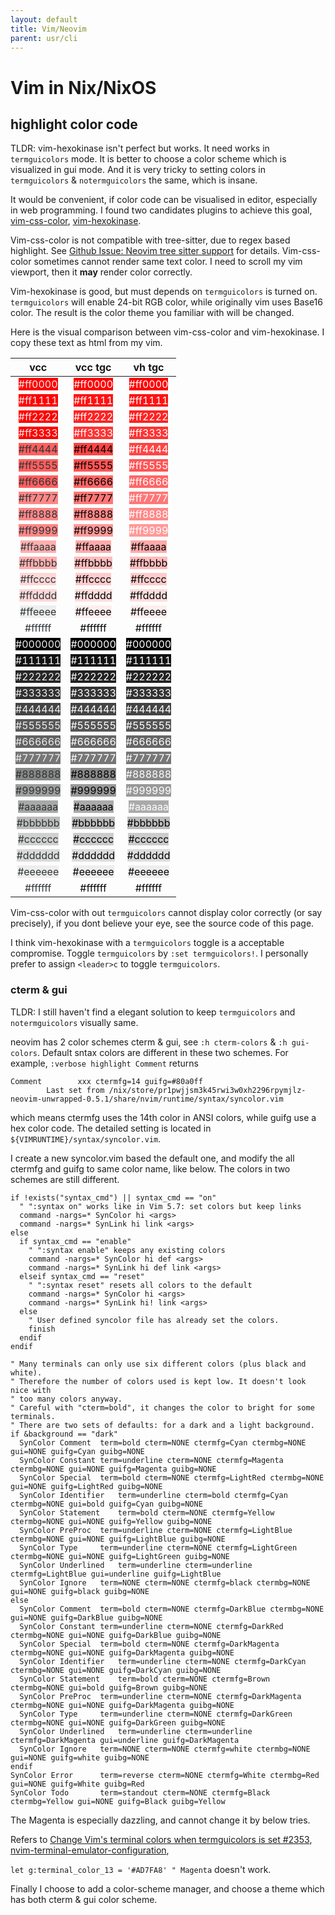 ```yaml
---
layout: default
title: Vim/Neovim
parent: usr/cli
---
```


# Vim in Nix/NixOS

## highlight color code

TLDR: vim-hexokinase isn't perfect but works.
It need works in `termguicolors` mode.
It is better to choose a color scheme which is visualized in gui mode.
And it is very tricky to setting colors in `termguicolors` & `notermguicolors` the same, which is insane.

It would be convenient, if color code can be visualised in editor, especially in web programming.
I found two candidates plugins to achieve this goal,
[vim-css-color](https://github.com/ap/vim-css-color),
[vim-hexokinase](https://github.com/RRethy/vim-hexokinase).

Vim-css-color is not compatible with tree-sitter, due to regex based highlight.
See [Github Issue: Neovim tree sitter support](https://github.com/ap/vim-css-color/issues/164) for details.
Vim-css-color sometimes cannot render same text color.
I need to scroll my vim viewport, then it **may** render color correctly.

Vim-hexokinase is good, but must depends on `termguicolors` is turned on.
`termguicolors` will enable 24-bit RGB color,
while originally vim uses Base16 color.
The result is the color theme you familiar with will be changed.

Here is the visual comparison between vim-css-color and vim-hexokinase.
I copy these text as html from my vim.

| vcc                                                                                | vcc tgc                                                                            | vh tgc                                                                             |
|:----------------------------------------------------------------------------------:|:----------------------------------------------------------------------------------:|:----------------------------------------------------------------------------------:|
| <span style="background-color:#FF0000"><font color="#EEEEEC">#ff0000</font></span> | <span style="background-color:#FF0000"><font color="#FFFFFF">#ff0000</font></span> | <span style="background-color:#FF0000"><font color="#FFFFFF">#ff0000</font></span> |
| <span style="background-color:#FF0000"><font color="#EEEEEC">#ff1111</font></span> | <span style="background-color:#FF1111"><font color="#FFFFFF">#ff1111</font></span> | <span style="background-color:#FF1111"><font color="#FFFFFF">#ff1111</font></span> |
| <span style="background-color:#FF0000"><font color="#EEEEEC">#ff2222</font></span> | <span style="background-color:#FF2222"><font color="#FFFFFF">#ff2222</font></span> | <span style="background-color:#FF2222"><font color="#FFFFFF">#ff2222</font></span> |
| <span style="background-color:#FF0000"><font color="#EEEEEC">#ff3333</font></span> | <span style="background-color:#FF3333"><font color="#FFFFFF">#ff3333</font></span> | <span style="background-color:#FF3333"><font color="#FFFFFF">#ff3333</font></span> |
| <span style="background-color:#FF5F5F"><font color="#2E3436">#ff4444</font></span> | <span style="background-color:#FF4444"><font color="#000000">#ff4444</font></span> | <span style="background-color:#FF4444"><font color="#FFFFFF">#ff4444</font></span> |
| <span style="background-color:#FF5F5F"><font color="#2E3436">#ff5555</font></span> | <span style="background-color:#FF5555"><font color="#000000">#ff5555</font></span> | <span style="background-color:#FF5555"><font color="#FFFFFF">#ff5555</font></span> |
| <span style="background-color:#FF5F5F"><font color="#2E3436">#ff6666</font></span> | <span style="background-color:#FF6666"><font color="#000000">#ff6666</font></span> | <span style="background-color:#FF6666"><font color="#FFFFFF">#ff6666</font></span> |
| <span style="background-color:#FF8787"><font color="#2E3436">#ff7777</font></span> | <span style="background-color:#FF7777"><font color="#000000">#ff7777</font></span> | <span style="background-color:#FF7777"><font color="#FFFFFF">#ff7777</font></span> |
| <span style="background-color:#FF8787"><font color="#2E3436">#ff8888</font></span> | <span style="background-color:#FF8888"><font color="#000000">#ff8888</font></span> | <span style="background-color:#FF8888"><font color="#FFFFFF">#ff8888</font></span> |
| <span style="background-color:#FF8787"><font color="#2E3436">#ff9999</font></span> | <span style="background-color:#FF9999"><font color="#000000">#ff9999</font></span> | <span style="background-color:#FF9999"><font color="#FFFFFF">#ff9999</font></span> |
| <span style="background-color:#FFAFAF"><font color="#2E3436">#ffaaaa</font></span> | <span style="background-color:#FFAAAA"><font color="#000000">#ffaaaa</font></span> | <span style="background-color:#FFAAAA"><font color="#000000">#ffaaaa</font></span> |
| <span style="background-color:#FFAFAF"><font color="#2E3436">#ffbbbb</font></span> | <span style="background-color:#FFBBBB"><font color="#000000">#ffbbbb</font></span> | <span style="background-color:#FFBBBB"><font color="#000000">#ffbbbb</font></span> |
| <span style="background-color:#FFD7D7"><font color="#2E3436">#ffcccc</font></span> | <span style="background-color:#FFCCCC"><font color="#000000">#ffcccc</font></span> | <span style="background-color:#FFCCCC"><font color="#000000">#ffcccc</font></span> |
| <span style="background-color:#FFD7D7"><font color="#2E3436">#ffdddd</font></span> | <span style="background-color:#FFDDDD"><font color="#000000">#ffdddd</font></span> | <span style="background-color:#FFDDDD"><font color="#000000">#ffdddd</font></span> |
| <span style="background-color:#EEEEEE"><font color="#2E3436">#ffeeee</font></span> | <span style="background-color:#FFEEEE"><font color="#000000">#ffeeee</font></span> | <span style="background-color:#FFEEEE"><font color="#000000">#ffeeee</font></span> |
| <span style="background-color:#FFFFFF"><font color="#2E3436">#ffffff</font></span> | <span style="background-color:#FFFFFF"><font color="#000000">#ffffff</font></span> | <span style="background-color:#FFFFFF"><font color="#000000">#ffffff</font></span> |
| <span style="background-color:#000000"><font color="#EEEEEC">#000000</font></span> | <span style="background-color:#000000"><font color="#FFFFFF">#000000</font></span> | <span style="background-color:#000000"><font color="#FFFFFF">#000000</font></span>
| <span style="background-color:#121212"><font color="#EEEEEC">#111111</font></span> | <span style="background-color:#111111"><font color="#FFFFFF">#111111</font></span> | <span style="background-color:#111111"><font color="#FFFFFF">#111111</font></span>
| <span style="background-color:#262626"><font color="#EEEEEC">#222222</font></span> | <span style="background-color:#222222"><font color="#FFFFFF">#222222</font></span> | <span style="background-color:#222222"><font color="#FFFFFF">#222222</font></span>
| <span style="background-color:#303030"><font color="#EEEEEC">#333333</font></span> | <span style="background-color:#333333"><font color="#FFFFFF">#333333</font></span> | <span style="background-color:#333333"><font color="#FFFFFF">#333333</font></span>
| <span style="background-color:#444444"><font color="#EEEEEC">#444444</font></span> | <span style="background-color:#444444"><font color="#FFFFFF">#444444</font></span> | <span style="background-color:#444444"><font color="#FFFFFF">#444444</font></span>
| <span style="background-color:#585858"><font color="#EEEEEC">#555555</font></span> | <span style="background-color:#555555"><font color="#FFFFFF">#555555</font></span> | <span style="background-color:#555555"><font color="#FFFFFF">#555555</font></span>
| <span style="background-color:#626262"><font color="#EEEEEC">#666666</font></span> | <span style="background-color:#666666"><font color="#FFFFFF">#666666</font></span> | <span style="background-color:#666666"><font color="#FFFFFF">#666666</font></span>
| <span style="background-color:#767676"><font color="#EEEEEC">#777777</font></span> | <span style="background-color:#777777"><font color="#FFFFFF">#777777</font></span> | <span style="background-color:#777777"><font color="#FFFFFF">#777777</font></span>
| <span style="background-color:#878787"><font color="#2E3436">#888888</font></span> | <span style="background-color:#888888"><font color="#000000">#888888</font></span> | <span style="background-color:#888888"><font color="#FFFFFF">#888888</font></span>
| <span style="background-color:#9E9E9E"><font color="#2E3436">#999999</font></span> | <span style="background-color:#999999"><font color="#000000">#999999</font></span> | <span style="background-color:#999999"><font color="#FFFFFF">#999999</font></span>
| <span style="background-color:#A8A8A8"><font color="#2E3436">#aaaaaa</font></span> | <span style="background-color:#AAAAAA"><font color="#000000">#aaaaaa</font></span> | <span style="background-color:#AAAAAA"><font color="#FFFFFF">#aaaaaa</font></span>
| <span style="background-color:#BCBCBC"><font color="#2E3436">#bbbbbb</font></span> | <span style="background-color:#BBBBBB"><font color="#000000">#bbbbbb</font></span> | <span style="background-color:#BBBBBB"><font color="#000000">#bbbbbb</font></span>
| <span style="background-color:#D0D0D0"><font color="#2E3436">#cccccc</font></span> | <span style="background-color:#CCCCCC"><font color="#000000">#cccccc</font></span> | <span style="background-color:#CCCCCC"><font color="#000000">#cccccc</font></span>
| <span style="background-color:#DADADA"><font color="#2E3436">#dddddd</font></span> | <span style="background-color:#DDDDDD"><font color="#000000">#dddddd</font></span> | <span style="background-color:#DDDDDD"><font color="#000000">#dddddd</font></span>
| <span style="background-color:#EEEEEE"><font color="#2E3436">#eeeeee</font></span> | <span style="background-color:#EEEEEE"><font color="#000000">#eeeeee</font></span> | <span style="background-color:#EEEEEE"><font color="#000000">#eeeeee</font></span>
| <span style="background-color:#FFFFFF"><font color="#2E3436">#ffffff</font></span> | <span style="background-color:#FFFFFF"><font color="#000000">#ffffff</font></span> | <span style="background-color:#FFFFFF"><font color="#000000">#ffffff</font></span>

Vim-css-color with out `termguicolors` cannot display color correctly (or say precisely),
if you dont believe your eye, see the source code of this page.

I think vim-hexokinase with a `termguicolors` toggle is a acceptable compromise.
Toggle `termguicolors` by `:set termguicolors!`.
I personally prefer to assign `<leader>c` to toggle `termguicolors`.

### cterm & gui

TLDR: I still haven't find a elegant solution to keep `termguicolors` and `notermguicolors` visually same.

neovim has 2 color schemes cterm & gui,
see `:h cterm-colors` & `:h gui-colors`.
Default sntax colors are different in these two schemes.
For example, `:verbose highlight Comment` returns

```vim
Comment        xxx ctermfg=14 guifg=#80a0ff
        Last set from /nix/store/pr1pwjjsm3k45rwi3w0xh2296rpymjlz-neovim-unwrapped-0.5.1/share/nvim/runtime/syntax/syncolor.vim
```

which means ctermfg uses the 14th color in ANSI colors,
while guifg use a hex color code.
The detailed setting is located in `${VIMRUNTIME}/syntax/syncolor.vim`.

I create a new syncolor.vim based the default one,
and modify the all ctermfg and guifg to same color name, like below.
The colors in two schemes are still different.

```vim
if !exists("syntax_cmd") || syntax_cmd == "on"
  " ":syntax on" works like in Vim 5.7: set colors but keep links
  command -nargs=* SynColor hi <args>
  command -nargs=* SynLink hi link <args>
else
  if syntax_cmd == "enable"
    " ":syntax enable" keeps any existing colors
    command -nargs=* SynColor hi def <args>
    command -nargs=* SynLink hi def link <args>
  elseif syntax_cmd == "reset"
    " ":syntax reset" resets all colors to the default
    command -nargs=* SynColor hi <args>
    command -nargs=* SynLink hi! link <args>
  else
    " User defined syncolor file has already set the colors.
    finish
  endif
endif

" Many terminals can only use six different colors (plus black and white).
" Therefore the number of colors used is kept low. It doesn't look nice with
" too many colors anyway.
" Careful with "cterm=bold", it changes the color to bright for some terminals.
" There are two sets of defaults: for a dark and a light background.
if &background == "dark"
  SynColor Comment	term=bold cterm=NONE ctermfg=Cyan ctermbg=NONE gui=NONE guifg=Cyan guibg=NONE
  SynColor Constant	term=underline cterm=NONE ctermfg=Magenta ctermbg=NONE gui=NONE guifg=Magenta guibg=NONE
  SynColor Special	term=bold cterm=NONE ctermfg=LightRed ctermbg=NONE gui=NONE guifg=LightRed guibg=NONE
  SynColor Identifier	term=underline cterm=bold ctermfg=Cyan ctermbg=NONE gui=bold guifg=Cyan guibg=NONE
  SynColor Statement	term=bold cterm=NONE ctermfg=Yellow ctermbg=NONE gui=NONE guifg=Yellow guibg=NONE
  SynColor PreProc	term=underline cterm=NONE ctermfg=LightBlue ctermbg=NONE gui=NONE guifg=LightBlue guibg=NONE
  SynColor Type		term=underline cterm=NONE ctermfg=LightGreen ctermbg=NONE gui=NONE guifg=LightGreen guibg=NONE
  SynColor Underlined	term=underline cterm=underline ctermfg=LightBlue gui=underline guifg=LightBlue
  SynColor Ignore	term=NONE cterm=NONE ctermfg=black ctermbg=NONE gui=NONE guifg=black guibg=NONE
else
  SynColor Comment	term=bold cterm=NONE ctermfg=DarkBlue ctermbg=NONE gui=NONE guifg=DarkBlue guibg=NONE
  SynColor Constant	term=underline cterm=NONE ctermfg=DarkRed ctermbg=NONE gui=NONE guifg=DarkBlue guibg=NONE
  SynColor Special	term=bold cterm=NONE ctermfg=DarkMagenta ctermbg=NONE gui=NONE guifg=DarkMagenta guibg=NONE
  SynColor Identifier	term=underline cterm=NONE ctermfg=DarkCyan ctermbg=NONE gui=NONE guifg=DarkCyan guibg=NONE
  SynColor Statement	term=bold cterm=NONE ctermfg=Brown ctermbg=NONE gui=bold guifg=Brown guibg=NONE
  SynColor PreProc	term=underline cterm=NONE ctermfg=DarkMagenta ctermbg=NONE gui=NONE guifg=DarkMagenta guibg=NONE
  SynColor Type		term=underline cterm=NONE ctermfg=DarkGreen ctermbg=NONE gui=NONE guifg=DarkGreen guibg=NONE
  SynColor Underlined	term=underline cterm=underline ctermfg=DarkMagenta gui=underline guifg=DarkMagenta
  SynColor Ignore	term=NONE cterm=NONE ctermfg=white ctermbg=NONE gui=NONE guifg=white guibg=NONE
endif
SynColor Error		term=reverse cterm=NONE ctermfg=White ctermbg=Red gui=NONE guifg=White guibg=Red
SynColor Todo		term=standout cterm=NONE ctermfg=Black ctermbg=Yellow gui=NONE guifg=Black guibg=Yellow
```

The Magenta is especially dazzling,
and cannot change it by below tries.

Refers to [Change Vim's terminal colors when termguicolors is set #2353](https://github.com/vim/vim/issues/2353),
[nvim-terminal-emulator-configuration](http://neovim.io/doc/user/nvim_terminal_emulator.html#nvim-terminal-emulator-configuration),

`let g:terminal_color_13 = '#AD7FA8' " Magenta` doesn't work.

Finally I choose to add a color-scheme manager,
and choose a theme which has both cterm & gui color scheme.
